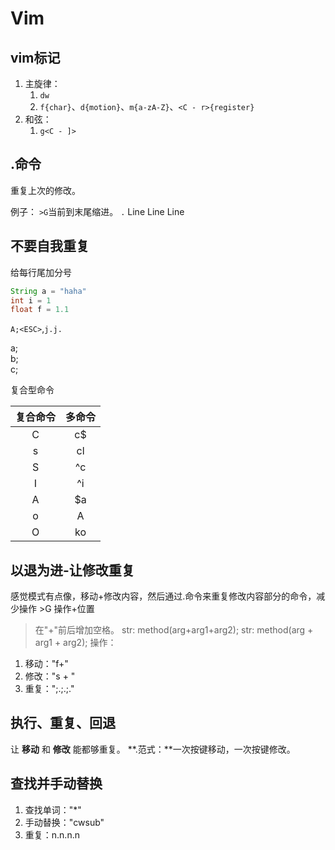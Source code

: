 # Vim

## vim标记
1. 主旋律：
    1. `dw`
    2. `f{char}`、`d{motion}`、`m{a-zA-Z}`、`<C - r>{register}`
2. 和弦：
    1. `g<C - ]>`

## .命令
重复上次的修改。

例子：
`>G`当前到末尾缩进。
`.`
Line 
    Line
        Line

## 不要自我重复
给每行尾加分号
```java
String a = "haha"
int i = 1
float f = 1.1
```
`A;<ESC>`,`j.j.`

a;  
b;  
c;  

复合型命令

|复合命令|多命令|
|:---:|:---:|
|C|c$|
|s|cl|
|S|^c|
|I|^i|
|A|$a|
|o|A<CR>|
|O|ko|

## 以退为进-让修改重复
感觉模式有点像，移动+修改内容，然后通过.命令来重复修改内容部分的命令，减少操作
\>G 操作+位置

> 在"+"前后增加空格。
> str: method(arg+arg1+arg2);
> str: method(arg + arg1 + arg2);
操作：
1. 移动："f+"
2. 修改："s + <ESC>"
3. 重复：";.;.;."

## 执行、重复、回退
让 **移动** 和 **修改** 能都够重复。
**.范式：**一次按键移动，一次按键修改。

## 查找并手动替换
1. 查找单词："*"
2. 手动替换："cwsub<ESC>"
3. 重复：n.n.n.n